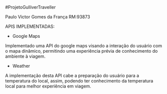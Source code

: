 #ProjetoGulliverTraveller

Paulo Victor Gomes da França
RM:93873

APIS IMPLEMENTADAS:

- Google Maps

Implementado uma API do google maps visando a interação do usuário com o mapa dinâmico, permitindo uma experiência prévia de conhecimento do ambiente à viagem.

- Weather

A implementação desta API cabe a preparação do usuário para a temperatura do local, assim, podendo ter conhecimento da temperatura local para melhor experiência em viagem.
